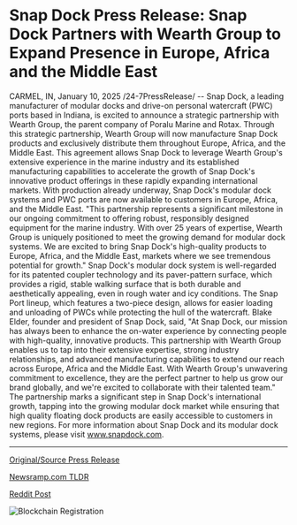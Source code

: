 # Snap Dock Press Release: Snap Dock Partners with Wearth Group to Expand Presence in Europe, Africa and the Middle East

CARMEL, IN, January 10, 2025 /24-7PressRelease/ -- Snap Dock, a leading manufacturer of modular docks and drive-on personal watercraft (PWC) ports based in Indiana, is excited to announce a strategic partnership with Wearth Group, the parent company of Poralu Marine and Rotax. Through this strategic partnership, Wearth Group will now manufacture Snap Dock products and exclusively distribute them throughout Europe, Africa, and the Middle East. This agreement allows Snap Dock to leverage Wearth Group's extensive experience in the marine industry and its established manufacturing capabilities to accelerate the growth of Snap Dock's innovative product offerings in these rapidly expanding international markets. With production already underway, Snap Dock's modular dock systems and PWC ports are now available to customers in Europe, Africa, and the Middle East.  "This partnership represents a significant milestone in our ongoing commitment to offering robust, responsibly designed equipment for the marine industry. With over 25 years of expertise, Wearth Group is uniquely positioned to meet the growing demand for modular dock systems. We are excited to bring Snap Dock's high-quality products to Europe, Africa, and the Middle East, markets where we see tremendous potential for growth."  Snap Dock's modular dock system is well-regarded for its patented coupler technology and its paver-pattern surface, which provides a rigid, stable walking surface that is both durable and aesthetically appealing, even in rough water and icy conditions. The Snap Port lineup, which features a two-piece design, allows for easier loading and unloading of PWCs while protecting the hull of the watercraft.  Blake Elder, founder and president of Snap Dock, said, "At Snap Dock, our mission has always been to enhance the on-water experience by connecting people with high-quality, innovative products. This partnership with Wearth Group enables us to tap into their extensive expertise, strong industry relationships, and advanced manufacturing capabilities to extend our reach across Europe, Africa and the Middle East. With Wearth Group's unwavering commitment to excellence, they are the perfect partner to help us grow our brand globally, and we're excited to collaborate with their talented team."  The partnership marks a significant step in Snap Dock's international growth, tapping into the growing modular dock market while ensuring that high quality floating dock products are easily accessible to customers in new regions.  For more information about Snap Dock and its modular dock systems, please visit www.snapdock.com. 

---

[Original/Source Press Release](https://www.24-7pressrelease.com/press-release/517788/snap-dock-press-release-snap-dock-partners-with-wearth-group-to-expand-presence-in-europe-africa-and-the-middle-east)
                    

[Newsramp.com TLDR](https://newsramp.com/curated-news/snap-dock-partners-with-wearth-group-to-expand-reach-in-europe-africa-and-the-middle-east/3c5ddb813ad68b239a7355e93cc5c6e2) 

 



[Reddit Post](https://www.reddit.com/r/Business_NewsRamp/comments/1hydjw6/snap_dock_partners_with_wearth_group_to_expand/) 



![Blockchain Registration](https://cdn.newsramp.app/24-7PressRelease/qrcode/251/10/tint3_CR.webp)
